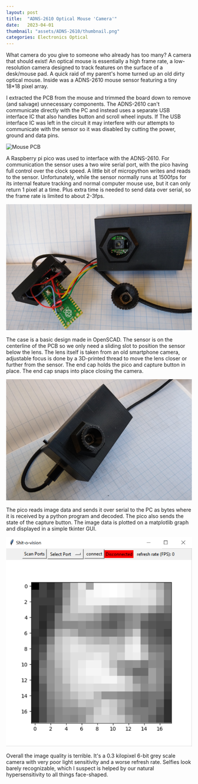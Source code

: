 ```yaml
---
layout: post
title:  "ADNS-2610 Optical Mouse 'Camera'"
date:   2023-04-01
thumbnail: "assets/ADNS-2610/thumbnail.png"
categories: Electronics Optical
---
```


What camera do you give to someone who already has too many? A camera that should exist! An optical mouse is essentially a high frame rate, a low-resolution camera designed to track features on the surface of a desk/mouse pad. A quick raid of my parent's home turned up an old dirty optical mouse. Inside was a ADNS-2610 mouse sensor featuring a tiny 18*18 pixel array. 

I extracted the PCB from the mouse and trimmed the board down to remove (and salvage) unnecessary components. The ADNS-2610 can't communicate directly with the PC and instead uses a separate USB interface IC that also handles button and scroll wheel inputs. If The USB interface IC was left in the circuit it may interfere with our attempts to communicate with the sensor so it was disabled by cutting the power, ground and data pins.

![Mouse PCB](/assets/ADNS-2610/Cut_Mouse_Board.jpeg)

A Raspberry pi pico was used to interface with the ADNS-2610. For communication the sensor uses a two wire serial port, with the pico having full control over the clock speed. A little bit of micropython writes and reads to the sensor. Unfortunately, while the sensor normally runs at 1500fps for its internal feature tracking and normal computer mouse use, but it can only return 1 pixel at a time. Plus extra time is needed to send data over serial, so the frame rate is limited to about 2-3fps.

![Open Case](/assets/ADNS-2610/Open_assembly.jpg)

The case is a basic design made in OpenSCAD. The sensor is on the centerline of the PCB so we only need a sliding slot to position the sensor below the lens. The lens itself is taken from an old smartphone camera, adjustable focus is done by a 3D-printed thread to move the lens closer or further from the sensor. The end cap holds the pico and capture button in place. The end cap snaps into place closing the camera.

![Closed case](/assets/ADNS-2610/Closed_assembly.jpg)

The pico reads image data and sends it over serial to the PC as bytes where it is received by a python program and decoded. The pico also sends the state of the capture button. The image data is plotted on a matplotlib graph and displayed in a simple tkinter GUI.

![Closed case](/assets/ADNS-2610/window.png)

Overall the image quality is terrible. It's a 0.3 kilopixel 6-bit grey scale camera with very poor light sensitivity and a worse refresh rate. Selfies look barely recognizable, which I suspect is helped by our natural hypersensitivity to all things face-shaped.